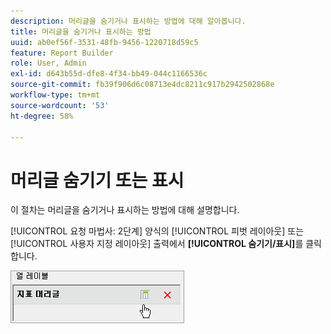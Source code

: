 ```yaml
---
description: 머리글을 숨기거나 표시하는 방법에 대해 알아봅니다.
title: 머리글을 숨기거나 표시하는 방법
uuid: ab0ef56f-3531-48fb-9456-1220718d59c5
feature: Report Builder
role: User, Admin
exl-id: d643b55d-dfe8-4f34-bb49-044c1166536c
source-git-commit: fb39f906d6c08713e4dc8211c917b2942502868e
workflow-type: tm+mt
source-wordcount: '53'
ht-degree: 58%

---
```


# 머리글 숨기기 또는 표시

이 절차는 머리글을 숨기거나 표시하는 방법에 대해 설명합니다.

[!UICONTROL 요청 마법사: 2단계] 양식의 [!UICONTROL 피벗 레이아웃] 또는 [!UICONTROL 사용자 지정 레이아웃] 출력에서 **[!UICONTROL 숨기기/표시]**&#x200B;를 클릭합니다.

![지표 머리글에 대한 숨기기/표시 아이콘을 표시하는 스크린샷입니다.](assets/hide_show_header.png)
